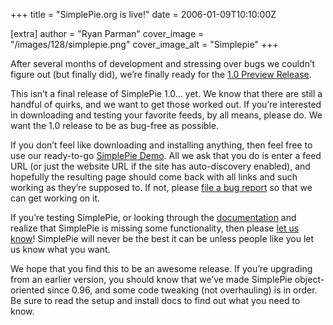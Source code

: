 +++
title = "SimplePie.org is live!"
date = 2006-01-09T10:10:00Z

[extra]
author = "Ryan Parman"
cover_image = "/images/128/simplepie.png"
cover_image_alt = "Simplepie"
+++

After several months of development and stressing over bugs we couldn’t figure out (but finally did), we’re finally ready for the [1.0 Preview Release](/downloads/).

This isn’t a final release of SimplePie 1.0… yet. We know that there are still a handful of quirks, and we want to get those worked out. If you’re interested in downloading and testing your favorite feeds, by all means, please do. We want the 1.0 release to be as bug-free as possible.

If you don’t feel like downloading and installing anything, then feel free to use our ready-to-go [SimplePie Demo](/demo/). All we ask that you do is enter a feed URL (or just the website URL if the site has auto-discovery enabled), and hopefully the resulting page should come back with all links and such working as they’re supposed to. If not, please [file a bug report](http://support.simplepie.org/?CategoryID=2) so that we can get working on it.

If you’re testing SimplePie, or looking through the [documentation](/docs/) and realize that SimplePie is missing some functionality, then please [let us know](http://support.simplepie.org/?CategoryID=3)! SimplePie will never be the best it can be unless people like you let us know what you want.

We hope that you find this to be an awesome release. If you’re upgrading from an earlier version, you should know that we’ve made SimplePie object-oriented since 0.96, and some code tweaking (not overhauling) is in order. Be sure to read the setup and install docs to find out what you need to know.
